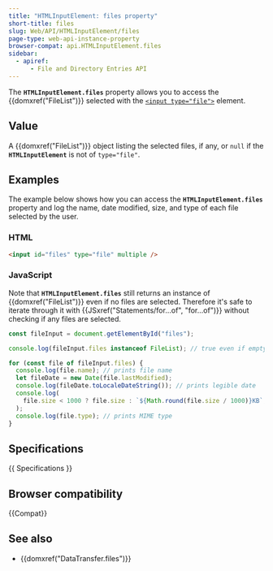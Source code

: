 ```yaml
---
title: "HTMLInputElement: files property"
short-title: files
slug: Web/API/HTMLInputElement/files
page-type: web-api-instance-property
browser-compat: api.HTMLInputElement.files
sidebar:
  - apiref:
      - File and Directory Entries API
---
```


The **`HTMLInputElement.files`** property allows you to access the {{domxref("FileList")}} selected with the [`<input type="file">`](/en-US/docs/Web/HTML/Reference/Elements/input/file) element.

## Value

A {{domxref("FileList")}} object listing the selected files, if any, or `null` if the **`HTMLInputElement`** is not of `type="file"`.

## Examples

The example below shows how you can access the **`HTMLInputElement.files`** property and log the name, date modified, size, and type of each file selected by the user.

### HTML

```html
<input id="files" type="file" multiple />
```

### JavaScript

Note that **`HTMLInputElement.files`** still returns an instance of {{domxref("FileList")}} even if no files are
selected.
Therefore it's safe to iterate through it with {{JSxref("Statements/for...of", "for...of")}} without checking if any files are selected.

```js
const fileInput = document.getElementById("files");

console.log(fileInput.files instanceof FileList); // true even if empty

for (const file of fileInput.files) {
  console.log(file.name); // prints file name
  let fileDate = new Date(file.lastModified);
  console.log(fileDate.toLocaleDateString()); // prints legible date
  console.log(
    file.size < 1000 ? file.size : `${Math.round(file.size / 1000)}KB`,
  );
  console.log(file.type); // prints MIME type
}
```

## Specifications

{{ Specifications }}

## Browser compatibility

{{Compat}}

## See also

- {{domxref("DataTransfer.files")}}
